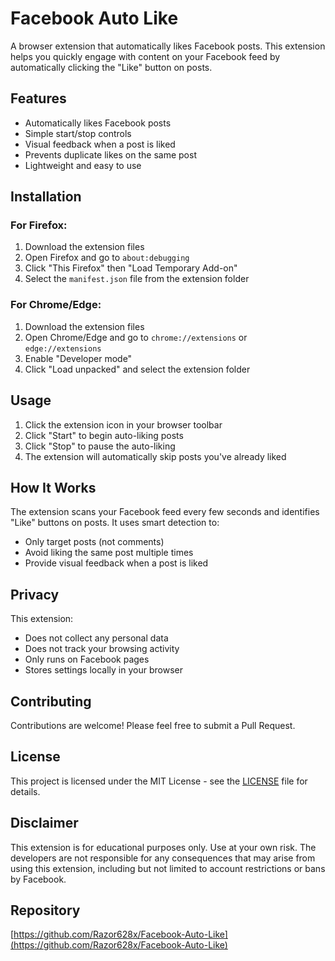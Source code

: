 # Facebook Auto Like

A browser extension that automatically likes Facebook posts. This extension helps you quickly engage with content on your Facebook feed by automatically clicking the "Like" button on posts.

## Features

- Automatically likes Facebook posts
- Simple start/stop controls
- Visual feedback when a post is liked
- Prevents duplicate likes on the same post
- Lightweight and easy to use

## Installation

### For Firefox:
1. Download the extension files
2. Open Firefox and go to `about:debugging`
3. Click "This Firefox" then "Load Temporary Add-on"
4. Select the `manifest.json` file from the extension folder

### For Chrome/Edge:
1. Download the extension files
2. Open Chrome/Edge and go to `chrome://extensions` or `edge://extensions`
3. Enable "Developer mode"
4. Click "Load unpacked" and select the extension folder

## Usage

1. Click the extension icon in your browser toolbar
2. Click "Start" to begin auto-liking posts
3. Click "Stop" to pause the auto-liking
4. The extension will automatically skip posts you've already liked

## How It Works

The extension scans your Facebook feed every few seconds and identifies "Like" buttons on posts. It uses smart detection to:
- Only target posts (not comments)
- Avoid liking the same post multiple times
- Provide visual feedback when a post is liked

## Privacy

This extension:
- Does not collect any personal data
- Does not track your browsing activity
- Only runs on Facebook pages
- Stores settings locally in your browser

## Contributing

Contributions are welcome! Please feel free to submit a Pull Request.

## License

This project is licensed under the MIT License - see the [LICENSE](LICENSE) file for details.

## Disclaimer

This extension is for educational purposes only. Use at your own risk. The developers are not responsible for any consequences that may arise from using this extension, including but not limited to account restrictions or bans by Facebook.

## Repository

[https://github.com/Razor628x/Facebook-Auto-Like](https://github.com/Razor628x/Facebook-Auto-Like)
